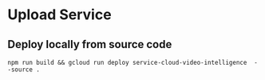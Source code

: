 # Upload Service

## Deploy locally from source code

```
npm run build && gcloud run deploy service-cloud-video-intelligence  --source .

```
